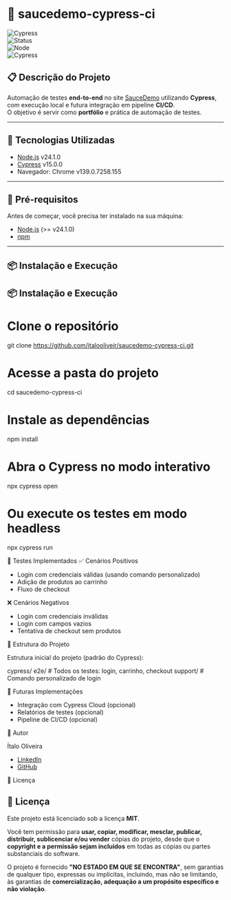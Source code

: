 # 🧪 saucedemo-cypress-ci

![Cypress](https://img.shields.io/badge/tested%20with-Cypress-04C38E.svg)  
![Status](https://img.shields.io/badge/status-em%20andamento-yellow)  
![Node](https://img.shields.io/badge/node-v24.1.0-green)  
![Cypress](https://img.shields.io/badge/cypress-v15.0.0-green)

## 📋 Descrição do Projeto
Automação de testes **end-to-end** no site [SauceDemo](https://www.saucedemo.com/) utilizando **Cypress**, com execução local e futura integração em pipeline **CI/CD**.  
O objetivo é servir como **portfólio** e prática de automação de testes.

---

## 🚀 Tecnologias Utilizadas
- [Node.js](https://nodejs.org/) v24.1.0  
- [Cypress](https://www.cypress.io/) v15.0.0  
- Navegador: Chrome v139.0.7258.155  

---

## 🔧 Pré-requisitos
Antes de começar, você precisa ter instalado na sua máquina:
- [Node.js](https://nodejs.org/) (>= v24.1.0)  
- [npm](https://www.npmjs.com/)  

---

## 📦 Instalação e Execução
## 📦 Instalação e Execução

# Clone o repositório
git clone https://github.com/italooliveir/saucedemo-cypress-ci.git

# Acesse a pasta do projeto
cd saucedemo-cypress-ci

# Instale as dependências
npm install

# Abra o Cypress no modo interativo
npx cypress open

# Ou execute os testes em modo headless
npx cypress run


🧪 Testes Implementados
✅ Cenários Positivos

- Login com credenciais válidas (usando comando personalizado)
- Adição de produtos ao carrinho
- Fluxo de checkout

❌ Cenários Negativos

- Login com credenciais inválidas
- Login com campos vazios
- Tentativa de checkout sem produtos


📂 Estrutura do Projeto

Estrutura inicial do projeto (padrão do Cypress):

cypress/
  e2e/            # Todos os testes: login, carrinho, checkout
  support/        # Comando personalizado de login

🔄 Futuras Implementações

- Integração com Cypress Cloud (opcional)
- Relatórios de testes (opcional)
- Pipeline de CI/CD (opcional)

👤 Autor

Ítalo Oliveira

- [LinkedIn](https://www.linkedin.com/in/italo-oliveira-281a76239/)
- [GitHub](https://github.com/italooliveir)


📄 Licença

## 📄 Licença
Este projeto está licenciado sob a licença **MIT**.  

Você tem permissão para **usar, copiar, modificar, mesclar, publicar, distribuir, sublicenciar e/ou vender** cópias do projeto, desde que o **copyright e a permissão sejam incluídos** em todas as cópias ou partes substanciais do software.  

O projeto é fornecido **"NO ESTADO EM QUE SE ENCONTRA"**, sem garantias de qualquer tipo, expressas ou implícitas, incluindo, mas não se limitando, às garantias de **comercialização, adequação a um propósito específico e não violação**.


